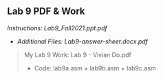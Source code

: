 ## Lab 9 PDF & Work

*Instructions: Lab9_Fall2021.ppt.pdf*

* *Additional Files: Lab9-answer-sheet.docx.pdf*

>My Lab 9 Work: Lab 9 - Vivian Do.pdf
>* Code: lab9a.asm + lab9b.asm + lab9c.asm
